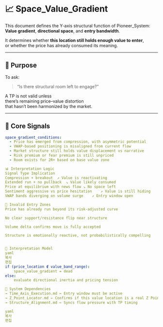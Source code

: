 # 📈 Space_Value_Gradient

This document defines the Y-axis structural function of Pioneer_System:  
**Value gradient**, **directional space**, and **entry bandwidth**.

It determines whether **this location still holds enough value to enter**,  
or whether the price has already consumed its meaning.

---

## 🎯 Purpose

To ask:  
> “Is there structural room left to engage?”

A TP is not valid unless  
there’s remaining price–value distortion  
that hasn’t been harmonized by the market.

---

## 🧬 Core Signals

```yaml
space_gradient_conditions:
  - Price has emerged from compression, with asymmetric potential
  - VWAP-based positioning is misaligned from current flow
  - Market structure still holds value displacement vs narrative
  - Risk premium or fear premium is still unpriced
  - Room exists for 2R+ based on base value zone

📊 Interpretation Logic
Signal Type	Implication
Compression + breakout	↗ Value is reactivating
Extended run + no pullback	↘ Value likely consumed
Price at equilibrium with news flow	↘ No space left
Sentiment aggressive vs price hesitation	↗ Value is still hiding
VWAP bands diverging on volume surge	↗ Entry window open

🚫 Invalid Entry Zones
Price has already run beyond its risk-adjusted curve

No clear support/resistance flip near structure

Volume delta confirms move is fully accepted

Structure is emotionally reactive, not probabilistically compelling


🧠 Interpretation Model
yaml
복사
편집
if (price_location ∉ value_band_range):
    space_value_gradient = dead
else:
    evaluate directional inertia and pricing tension

🔗 System Dependencies
→ Time_Axis_Execution.md ← Entry window must be active
→ Z_Point_Locator.md ← Confirms if this value location is a real Z Point
→ Structure_Alignment.md ← Syncs flow pressure with TP timing

yaml
복사
편집
